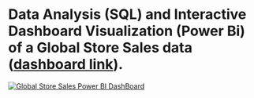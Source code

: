 # Data Analysis (SQL) and Interactive Dashboard Visualization (Power Bi) of a Global Store Sales data ([dashboard link](https://app.powerbi.com/links/jPRqYBTnxi?ctid=a36450eb-db06-42a7-8d1b-026719f701e3&pbi_source=linkShare)).
[![Global Store Sales Power BI DashBoard](GlobalStore_SalesAnalysis_PowerBI.png)](GlobalStore_SalesAnalysis_PowerBI.pdf)